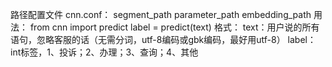 路径配置文件 cnn.conf：
    segment_path
    parameter_path
    embedding_path
用法：
    from cnn import predict
    label = predict(text)
格式：
    text：用户说的所有语句，忽略客服的话（无需分词，utf-8编码或gbk编码，最好用utf-8）
    label：int标签，1、投诉；2、办理；3、查询；4、其他
